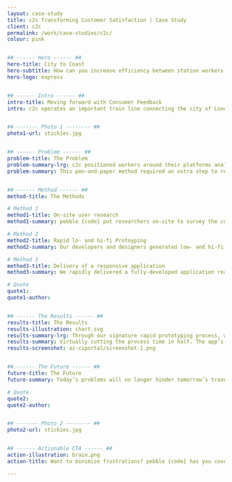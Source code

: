 ```yaml
---
layout: case-study
title: c2c Transforming Customer Satisfaction | Case Study
client: c2c
permalink: /work/case-studies/c2c/
colour: pink


## ------ Hero ------ ##
hero-title: City to Coast
hero-subtitle: How can you increase efficiency between station workers and engineers?
hero-logo: express


## ------ Intro ------ ##
intro-title: Moving forward with Consumer Feedback
intro: c2c operates an important train line connecting the city of London and the coasts.


## ------- Photo 1 -------- ##
photo1-url: stickies.jpg


## ------ Problem ------ ##
problem-title: The Problem
problem-summary-lrg: c2c positioned workers around their platforms analysing problems as they arose.
problem-summary: This pen-and-paper method required an extra step to relay feedback to engineers, delaying repairs and leaving everyone unsatisfied.


## ------ Method ------ ##
method-title: The Methods

# Method 1
method1-title: On-site user research
method1-summary: pebble {code} put researchers on-site to survey the current process of delivering data on stations and train

# Method 2
method2-title: Rapid lo- and hi-fi Protoyping
method2-summary: Our developers and designers generated low- and hi-fi wireframes and designs, constantly revising with stakeholders to provide the best user experience.

# Method 3
method3-title: Delivery of a responsive application
method3-summary: We rapidly delivered a fully-developed application ready for installation.

# Quote
quote1:
quote1-author:


## ------ The Results ------ ##
results-title: The Results
results-illustration: chart.svg
results-summary-lrg: Through our signature rapid prototyping process, we were able to deliver a working software to c2c within weeks that streamlines assessments.
results-summary: Virtually cutting the process time in half. The app’s automated reports highlight problem areas for more efficient resource allocation.
results-screenshot: az-ciportal/screenshot-1.png


## ------ The Future ------ ##
future-title: The Future
future-summary: Today’s problems will no longer hinder tomorrow’s travel thanks to quicker communication and solution implementation made possible by our highly innovative software. Fewer delays, fewer complaints, more business from happy customers.

# Quote
quote2:
quote2-author:


## ------- Photo 2 -------- ##
photo2-url: stickies.jpg


## ------ Actionable CTA ------ ##
action-illustration: brain.png
action-title: Want to minimize frustrations? pebble {code} has you covered.

---
```

